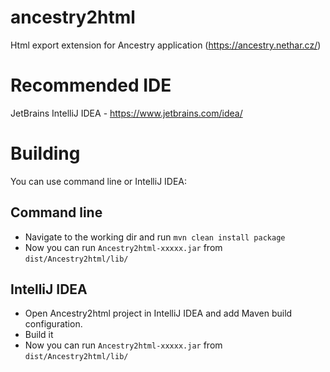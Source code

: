 # ancestry2html
Html export extension for Ancestry application (https://ancestry.nethar.cz/)

# Recommended IDE
JetBrains IntelliJ IDEA - https://www.jetbrains.com/idea/

# Building
You can use command line or IntelliJ IDEA:

## Command line
- Navigate to the working dir and run `mvn clean install package`
- Now you can run `Ancestry2html-xxxxx.jar` from `dist/Ancestry2html/lib/`

## IntelliJ IDEA
- Open Ancestry2html project in IntelliJ IDEA and add Maven build configuration.
- Build it
- Now you can run `Ancestry2html-xxxxx.jar` from `dist/Ancestry2html/lib/`



